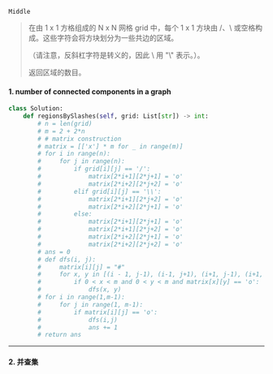 `Middle`

> 在由 1 x 1 方格组成的 N x N 网格 grid 中，每个 1 x 1 方块由 /、\ 或空格构成。这些字符会将方块划分为一些共边的区域。
>
> （请注意，反斜杠字符是转义的，因此 \ 用 "\\" 表示。）。
>
> 返回区域的数目。
>

#### 1.  number of connected components in a graph

```python
class Solution:
    def regionsBySlashes(self, grid: List[str]) -> int:
        # n = len(grid)
        # m = 2 + 2*n
        # # matrix construction
        # matrix = [['x'] * m for _ in range(m)]
        # for i in range(n):
        #     for j in range(n):
        #         if grid[i][j] == '/':
        #             matrix[2*i+1][2*j+1] = 'o'
        #             matrix[2*i+2][2*j+2] = 'o'
        #         elif grid[i][j] == '\\':
        #             matrix[2*i+1][2*j+2] = 'o'
        #             matrix[2*i+2][2*j+1] = 'o'
        #         else:
        #             matrix[2*i+1][2*j+1] = 'o'
        #             matrix[2*i+1][2*j+2] = 'o'
        #             matrix[2*i+2][2*j+1] = 'o'
        #             matrix[2*i+2][2*j+2] = 'o'
        # ans = 0
        # def dfs(i, j):
        #     matrix[i][j] = "#"
        #     for x, y in [(i - 1, j-1), (i-1, j+1), (i+1, j-1), (i+1, j-1)]:   # 深度优先
        #         if 0 < x < m and 0 < y < m and matrix[x][y] == 'o':
        #             dfs(x, y)
        # for i in range(1,m-1):
        #     for j in range(1, m-1):
        #         if matrix[i][j] == 'o':
        #             dfs(i,j)
        #             ans += 1
        # return ans
```



---

#### 2. 并查集

```python

```

